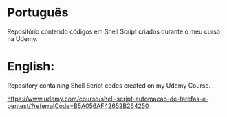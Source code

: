 # Português

Repositório contendo códigos em Shell Script criados durante o meu curso na Udemy.

# English:

Repository containing Shell Script codes created on my Udemy Course.


https://www.udemy.com/course/shell-script-automacao-de-tarefas-e-pentest/?referralCode=B5A056AF42652B264250

